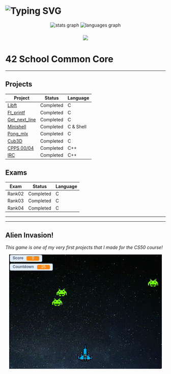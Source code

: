 # <div align="left"> ![Typing SVG](https://readme-typing-svg.demolab.com?font=Ubuntu+Mono&weight=100&size=30&letterSpacing=&duration=500&pause=5000&color=1E90FF&vCenter=true&width=600&lines=%24%3E+Hello,+I'm+Gabriel+La+Rocque!🐧)

<div align="center">
  <img src="https://github-readme-stats.vercel.app/api?username=larocqueg&hide_title=false&hide_rank=false&show_icons=true&include_all_commits=true&count_private=true&disable_animations=false&theme=github_dark&locale=en&hide_border=true&order=1" height="150" alt="stats graph"  />
  <img src="https://github-readme-stats.vercel.app/api/top-langs?username=larocqueg&locale=en&hide_title=false&layout=compact&card_width=320&langs_count=5&theme=github_dark&hide_border=true&order=2" height="150" alt="languages graph"  />
</div>

###

<p align="middle">
  <a href="https://skillicons.dev">
    <img src="https://skillicons.dev/icons?i=linux,bash,c,vim,neovim,vscode,git,github" />
  </a>
</p>

# 42 School Common Core
---
## Projects

| Project | Status   | Language |
| ------- | -------- | -------- |
| [Libft](https://github.com/larocqueg/42_Libft) | Completed | C        |
| [Ft_printf](https://github.com/larocqueg/42_ft_printf.git)| Completed | C        |
| [Get_next_line](https://github.com/larocqueg/42_get_next_line.git)| Completed | C   | 
| [Minishell](https://github.com/larocqueg/42_Minishell.git) | Completed | C & Shell | 
| [Pong_mlx](https://github.com/larocqueg/Pong_mlx.git) | Completed | C | 
| [Cub3D](https://github.com/therappha/42_cub3D.git) | Completed | C | 
| [CPPS 00/04](https://github.com/larocqueg/CPPS) | Completed | C++ |
| [IRC](https://github.com/therappha/ft_irc) | Completed | C++|


 
## Exams
| Exam | Status | Language |
| ---- | ------ | -------- |
| Rank02 | Completed | C |
| Rank03 | Completed | C |
| Rank04 | Completed | C |
---

---
## Alien Invasion!

_This game is one of my very first projects that I made for the CS50 course!_

<div align="middle">
  <a href="https://scratch.mit.edu/projects/961125462/" target="_blank">
    <img src="https://github.com/larocqueg/larocqueg/blob/main/alien_invasion.gif" width="480">
  </a>
</div>
